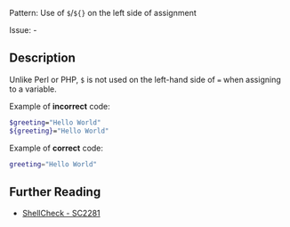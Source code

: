 Pattern: Use of `$`/`${}` on the left side of assignment

Issue: -

## Description

Unlike Perl or PHP, `$` is not used on the left-hand side of `=` when assigning to a variable.

Example of **incorrect** code:

```sh
$greeting="Hello World"
${greeting}="Hello World"
```

Example of **correct** code:

```sh
greeting="Hello World"
```

## Further Reading

* [ShellCheck - SC2281](https://github.com/koalaman/shellcheck/wiki/SC2281)
